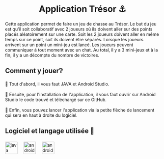 <h1 align="center">Application Trésor ⚓</h1>

###

<p align="left">Cette application permet de faire un jeu de chasse au Trésor. Le but du jeu est qu'il soit collaboratif avec 2 joueurs où ils doivent aller sur des points placés aléatoirement sur une carte. Soit les 2 joueurs doivent aller en même temps sur ce point, soit ils doivent être séparés. Lorsque les joueurs arrivent sur un point un mini-jeu est lancé. Les joueurs peuvent communiquer à tout moment avec un chat. Au total, il y a 3 mini-jeux et à la fin, il y a un décompte du nombre de victoires.</p>

###

<h2 align="left">Comment y jouer❔</h2>

###

<p align="left">🚧 Tout d'abord, il vous faut JAVA et Android Studio.<br><br>📄 Ensuite, pour l'installation de l'application, il vous faut ouvrir sur Android Studio le code trouvé et téléchargé sur ce GitHub.<br><br>🔔 Enfin, vous pouvez lancer l'application via la petite flèche de lancement qui sera en haut à droite du logiciel.</p>

###

<h2 align="left">Logiciel et langage utilisée 📲</h2>

###

<div align="left">
  <img src="https://cdn.jsdelivr.net/gh/devicons/devicon/icons/java/java-original.svg" height="40" alt="java logo"  />
  <img width="12" />
  <img src="https://cdn.jsdelivr.net/gh/devicons/devicon/icons/androidstudio/androidstudio-original.svg" height="40" alt="androidstudio logo"  />
  <img width="12" />
  <img src="https://cdn.jsdelivr.net/gh/devicons/devicon/icons/android/android-original.svg" height="40" alt="android logo"  />
</div>

###
